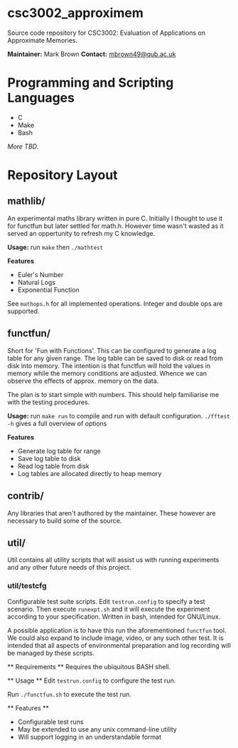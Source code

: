 # csc3002_approximem

Source code repository for CSC3002: Evaluation of Applications on Approximate
Memories.

**Maintainer:** Mark Brown
**Contact:** mbrown49@qub.ac.uk

# Programming and Scripting Languages
* C
* Make
* Bash

*More TBD.*

# Repository Layout

## mathlib/
An experimental maths library written in pure C. Initially I thought to use it for
functfun but later settled for math.h. However time wasn't wasted as it served an
oppertunity to refresh my C knowledge.

**Usage:** run `make` then `./mathtest`

**Features**
* Euler's Number
* Natural Logs
* Exponential Function

See `mathops.h` for all implemented operations. Integer and double ops are
supported.

## functfun/
Short for 'Fun with Functions'. This can be configured to generate a log table
for any given range. The log table can be saved to disk or read from disk into
memory. The intention is that functfun will hold the values in memory while
the memory conditions are adjusted. Whence we can observe the effects of approx.
memory on the data.

The plan is to start simple with numbers. This should help familiarise me with
the testing procedures.

**Usage:** run `make run` to compile and run with default configuration.
`./fftest -h` gives a full overview of options

**Features**
* Generate log table for range
* Save log table to disk
* Read log table from disk
* Log tables are allocated directly to heap memory

## contrib/
Any libraries that aren't authored by the maintainer. These however are
necessary to build some of the source.

## util/
Util contains all utility scripts that will assist us with running experiments
and any other future needs of this project.

### util/testcfg
Configurable test suite scripts. Edit `testrun.config` to specify a test scenario.
Then execute `runexpt.sh` and it will execute the experiment according to your 
specification. Written in bash, intended for GNU/Linux.

A possible application is to have this run the aforementioned `functfun`
tool. We could also expand to include image, video, or any such other test.
It is intended that all aspects of environmental preparation and log
recording will be managed by these scripts.

** Requirements **
Requires the ubiquitous BASH shell.

** Usage ** 
Edit `testrun.config` to configure the test run.

Run `./functfun.sh` to execute the test run.

** Features **
* Configurable test runs
* May be extended to use any unix command-line utility
* Will support logging in an understandable format
